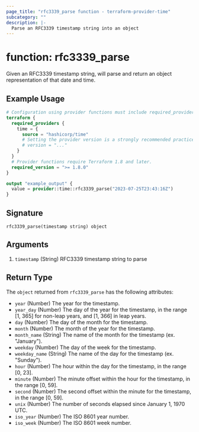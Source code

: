 ```yaml
---
page_title: "rfc3339_parse function - terraform-provider-time"
subcategory: ""
description: |-
  Parse an RFC3339 timestamp string into an object
---
```


# function: rfc3339_parse

Given an RFC3339 timestamp string, will parse and return an object representation of that date and time.

## Example Usage

```terraform
# Configuration using provider functions must include required_providers configuration.
terraform {
  required_providers {
    time = {
      source = "hashicorp/time"
      # Setting the provider version is a strongly recommended practice
      # version = "..."
    }
  }
  # Provider functions require Terraform 1.8 and later.
  required_version = ">= 1.8.0"
}

output "example_output" {
  value = provider::time::rfc3339_parse("2023-07-25T23:43:16Z")
}
```

## Signature

<!-- signature generated by tfplugindocs -->
```text
rfc3339_parse(timestamp string) object
```

## Arguments

<!-- arguments generated by tfplugindocs -->
1. `timestamp` (String) RFC3339 timestamp string to parse


## Return Type

The `object` returned from `rfc3339_parse` has the following attributes:
- `year` (Number) The year for the timestamp.
- `year_day` (Number) The day of the year for the timestamp, in the range [1, 365] for non-leap years, and [1, 366] in leap years.
- `day` (Number) The day of the month for the timestamp.
- `month` (Number) The month of the year for the timestamp.
- `month_name` (String) The name of the month for the timestamp (ex. "January").
- `weekday` (Number) The day of the week for the timestamp.
- `weekday_name` (String) The name of the day for the timestamp (ex. "Sunday").
- `hour` (Number) The hour within the day for the timestamp, in the range [0, 23].
- `minute` (Number) The minute offset within the hour for the timestamp, in the range [0, 59].
- `second` (Number) The second offset within the minute for the timestamp, in the range [0, 59].
- `unix` (Number) The number of seconds elapsed since January 1, 1970 UTC.
- `iso_year` (Number) The ISO 8601 year number.
- `iso_week` (Number) The ISO 8601 week number.
